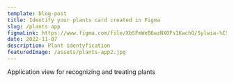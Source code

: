 ```yaml
---
template: blog-post
title: Identify your plants card created in Figma
slug: /plants app
figmaLink: https://www.figma.com/file/XbSFmWeB6wzNX0Fs1KwchO/Sylwia-%C5%81aboszczak-zadanie-domowe?type=design&node-id=0-1&mode=design&t=9BVkdo1rhS2RhoOO-0
date: 2022-11-07
description: Plant identyfication
featuredImage: /assets/plants-app2.jpg
---
```

Application view for recognizing and treating plants



